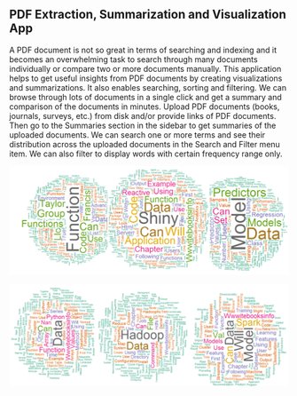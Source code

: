 ## PDF Extraction, Summarization and Visualization App


A PDF document is not so great in terms of searching and indexing and it becomes an overwhelming task to search through many documents individually or compare two or more documents manually.
This application helps to get useful insights from PDF documents by creating visualizations and summarizations. It also enables searching, sorting and filtering. We can browse through lots of documents in a single click and get a summary and comparison of the documents in minutes.
Upload PDF documents (books, journals, surveys, etc.) from disk and/or provide links of PDF documents. Then go to the Summaries section in the sidebar to get summaries of the uploaded documents. We can search one or more terms and see their distribution across the uploaded documents in the Search and Filter menu item. We can also filter to display words with certain frequency range only. 


![alt tag](images/wcloud.png)

![alt tag](images/wcloud1.png)
